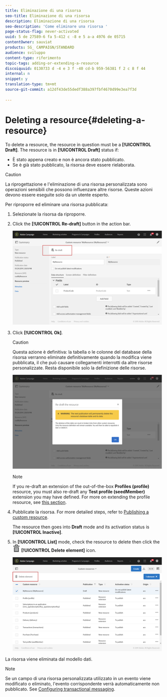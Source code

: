 ```yaml
---
title: Eliminazione di una risorsa
seo-title: Eliminazione di una risorsa
description: Eliminazione di una risorsa
seo-description: 'Come eliminare una risorsa '
page-status-flag: never-activated
uuid: 5 de 27589-6 fa 5-412 c -8 e 5 a-a 4976 de 05715
contentOwner: sauviat
products: SG_ CAMPAIGN/STANDARD
audience: sviluppo
content-type: riferimento
topic-tags: adding-or-extending-a-resource
discoiquuid: 0130733 d -4 e 3 f -40 cd-b 959-56381 f 2 c 8 f 44
internal: n
snippet: y
translation-type: tm+mt
source-git-commit: a12df43de55dedf388a397fbf4670d99e3ea7f3d

---
```



# Deleting a resource{#deleting-a-resource}

To delete a resource, the resource in question must be a **[!UICONTROL Draft]**. The resource is in **[!UICONTROL Draft]** status if:

* È stato appena creato e non è ancora stato pubblicato.
* Se è già stato pubblicato, la risorsa deve essere rielaborata.

>[!CAUTION]
>
>La riprogettazione e l'eliminazione di una risorsa personalizzata sono operazioni sensibili che possono influenzare altre risorse. Queste azioni devono essere eseguite solo da un utente esperto.

Per riproporre ed eliminare una risorsa pubblicata:

1. Selezionate la risorsa da riproporre.
1. Click the **[!UICONTROL Re-draft]** button in the action bar.

   ![](assets/schema_extension_uc26.png)

1. Click **[!UICONTROL Ok]**.

   >[!CAUTION]
   >
   >Questa azione è definitiva: la tabella o le colonne del database della risorsa verranno eliminate definitivamente quando la modifica viene pubblicata, il che può causare collegamenti interrotti da altre risorse personalizzate. Resta disponibile solo la definizione delle risorse.

   ![](assets/schema_extension_uc27.png)

   >[!NOTE]
   >
   >If you re-draft an extension of the out-of-the-box **Profiles (profile)** resource, you must also re-draft any **Test profile (seedMember)** extension you may have defined. For more on extending the profile resource, see [this section](../../developing/using/extending-the-profile-resource-with-a-new-field.md).

1. Pubblicate la risorsa. For more detailed steps, refer to [Publishing a custom resource](../../developing/using/updating-the-database-structure.md#publishing-a-custom-resource).

   The resource then goes into **Draft** mode and its activation status is **[!UICONTROL Inactive]**.

1. In **[!UICONTROL List]** mode, check the resource to delete then click the ![](assets/delete_darkgrey-24px.png) **[!UICONTROL Delete element]** icon.

   ![](assets/schema_extension_uc28.png)

La risorsa viene eliminata dal modello dati.

>[!NOTE]
>
>Se un campo di una risorsa personalizzata utilizzato in un evento viene modificato o eliminato, l'evento corrispondente verrà automaticamente non pubblicato. See [Configuring transactional messaging](../../administration/using/configuring-transactional-messaging.md).

